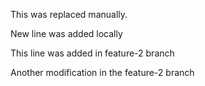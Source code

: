 This was replaced manually.

New line was added locally

This line was added in feature-2 branch

Another modification in the feature-2 branch